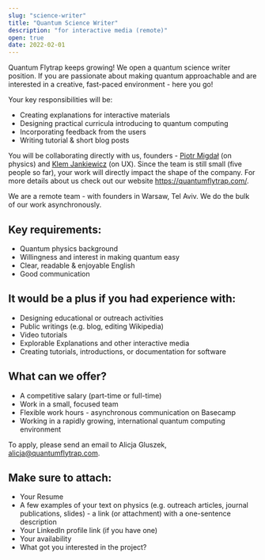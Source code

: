 ```yaml
---
slug: "science-writer"
title: "Quantum Science Writer"
description: "for interactive media (remote)"
open: true
date: 2022-02-01
---
```


Quantum Flytrap keeps growing! 
We open a quantum science writer position. If you are passionate about making quantum approachable and are interested in a creative, fast-paced environment - here you go!

Your key responsibilities will be:

- Creating explanations for interactive materials
- Designing practical curricula introducing to quantum computing
- Incorporating feedback from the users
- Writing tutorial & short blog posts  


You will be collaborating directly with us, founders - [Piotr Migdał](https://p.migdal.pl)  (on physics) and [Klem Jankiewicz](https://jankiewiczstudio.com/) (on UX). Since the team is still small (five people so far), your work will directly impact the shape of the company. For more details about us check out our website <https://quantumflytrap.com/>. 

We are a remote team - with founders in Warsaw, Tel Aviv. We do the bulk of our work asynchronously.

## Key requirements:

- Quantum physics background
- Willingness and interest in making quantum easy
- Clear, readable & enjoyable English
- Good communication

## It would be a plus if you had experience with:

- Designing educational or outreach activities
- Public writings (e.g. blog, editing Wikipedia)
- Video tutorials
- Explorable Explanations and other interactive media
- Creating tutorials, introductions, or documentation for software

## What can we offer?

- A competitive salary (part-time or full-time)
- Work in a small, focused team
- Flexible work hours - asynchronous communication on Basecamp
- Working in a rapidly growing, international quantum computing environment

To apply, please send an email to Alicja Gluszek, <alicja@quantumflytrap.com>.

## Make sure to attach:

- Your Resume
- A few examples of your text on physics (e.g. outreach articles, journal publications, slides) - a link (or attachment) with a one-sentence description
- Your LinkedIn profile link (if you have one)
- Your availability
- What got you interested in the project?
